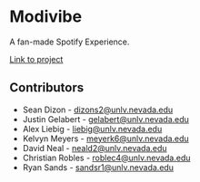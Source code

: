 # Modivibe

A fan-made Spotify Experience.

[Link to project](https://www.modivibe.com)

## Contributors

- Sean Dizon - dizons2@unlv.nevada.edu
- Justin Gelabert - gelabert@unlv.nevada.edu
- Alex Liebig - liebig@unlv.nevada.edu
- Kelvyn Meyers - meyerk6@unlv.nevada.edu
- David Neal - neald2@unlv.nevada.edu
- Christian Robles - roblec4@unlv.nevada.edu
- Ryan Sands - sandsr1@unlv.nevada.edu
